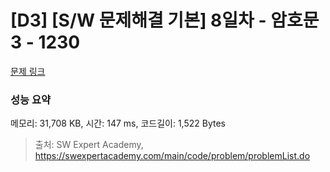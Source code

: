 # [D3] [S/W 문제해결 기본] 8일차 - 암호문3 - 1230 

[문제 링크](https://swexpertacademy.com/main/code/problem/problemDetail.do?contestProbId=AV14zIwqAHwCFAYD) 

### 성능 요약

메모리: 31,708 KB, 시간: 147 ms, 코드길이: 1,522 Bytes



> 출처: SW Expert Academy, https://swexpertacademy.com/main/code/problem/problemList.do